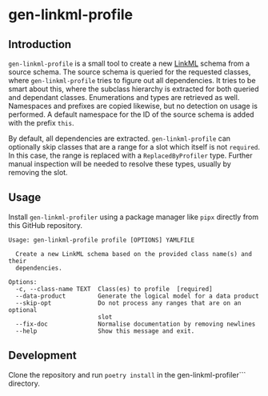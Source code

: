 # gen-linkml-profile

## Introduction

```gen-linkml-profile``` is a small tool to create a new
[LinkML](https://linkml.io/) schema from a source schema. The source schema is
queried for the requested classes, where ```gen-linkml-profile``` tries to
figure out all dependencies. It tries to be smart about this, where the
subclass hierarchy is extracted for both queried and dependant classes.
Enumerations and types are retrieved as well.  Namespaces and prefixes are
copied likewise, but no detection on usage is performed. A default namespace
for the ID of the source schema is added with the prefix ```this```.

By default, all dependencies are extracted. ```gen-linkml-profile``` can
optionally skip classes that are a range for a slot which itself is not
```required```. In this case, the range is replaced with a
```ReplacedByProfiler``` type. Further manual inspection will be needed to
resolve these types, usually by removing the slot.

## Usage

Install ```gen-linkml-profiler``` using a package manager like ```pipx```
directly from this GitHub repository.

```
Usage: gen-linkml-profile profile [OPTIONS] YAMLFILE

  Create a new LinkML schema based on the provided class name(s) and their
  dependencies.

Options:
  -c, --class-name TEXT  Class(es) to profile  [required]
  --data-product         Generate the logical model for a data product
  --skip-opt             Do not process any ranges that are on an optional
                         slot
  --fix-doc              Normalise documentation by removing newlines
  --help                 Show this message and exit.
```

## Development

Clone the repository and run ```poetry install``` in the gen-linkml-profiler```
directory.
